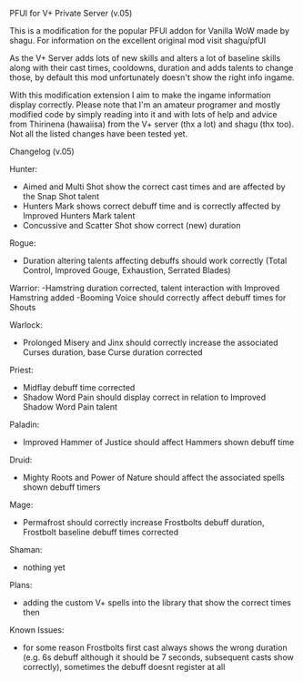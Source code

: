PFUI for V+ Private Server (v.05)

This is a modification for the popular PFUI addon for Vanilla WoW made by shagu. For information on the excellent original mod visit shagu/pfUI

As the V+ Server adds lots of new skills and alters a lot of baseline skills along with their cast times, cooldowns, duration and adds talents
to change those, by default this mod unfortunately doesn't show the right info ingame.

With this modification extension I aim to make the ingame information display correctly. Please note that I'm an amateur programer and mostly 
modified code by simply reading into it and with lots of help and advice from Thirinena (hawaiisa) from the V+ server (thx a lot) and shagu (thx too).
Not all the listed changes have been tested yet.

Changelog (v.05)

Hunter:
- Aimed and Multi Shot show the correct cast times and are affected by the Snap Shot talent
- Hunters Mark shows correct debuff time and is correctly affected by Improved Hunters Mark talent
- Concussive and Scatter Shot show correct (new) duration

Rogue:
- Duration altering talents affecting debuffs should work correctly (Total Control, Improved Gouge, Exhaustion, Serrated Blades)

Warrior:
-Hamstring duration corrected, talent interaction with Improved Hamstring added
-Booming Voice should correctly affect debuff times for Shouts

Warlock:
- Prolonged Misery and Jinx should correctly increase the associated Curses duration, base Curse duration corrected

Priest:
- Midflay debuff time corrected
- Shadow Word Pain should display correct in relation to Improved Shadow Word Pain talent

Paladin:
- Improved Hammer of Justice should affect Hammers shown debuff time

Druid:
- Mighty Roots and Power of Nature should affect the associated spells shown debuff timers

Mage:
- Permafrost should correctly increase Frostbolts debuff duration, Frostbolt baseline debuff times corrected

Shaman:
- nothing yet


Plans:

- adding the custom V+ spells into the library that show the correct times then


Known Issues:
- for some reason Frostbolts first cast always shows the wrong duration (e.g. 6s debuff although it should be 7 seconds, subsequent casts show correctly), sometimes the debuff doesnt register at all





